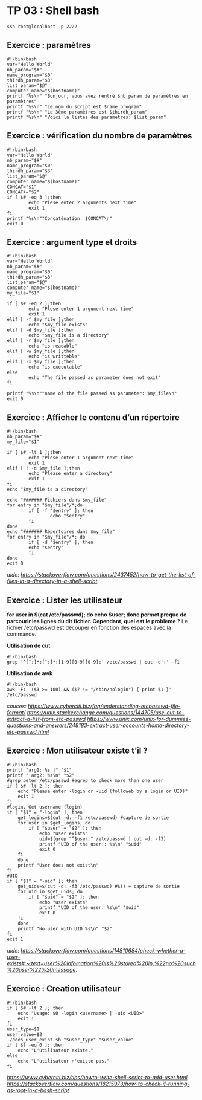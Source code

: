# TP 03 : Shell bash
```
ssh root@localhost -p 2222
```
## Exercice : paramètres
```
#!/bin/bash
var="Hello World"
nb_param="$#"
name_program="$0"
thirdh_param="$3"
list_param="$@"
computer_name="$(hostname)"
printf "%s\n" "Bonjour, vous avez rentré $nb_param de paramètres en paramètres"
printf "%s\n" "Le nom du script est $name_program"
printf "%s\n" "Le 3ème paramètres est $thirdh_param"
printf "%s\n" "Voici la listes des paramètres: $list_param"
```
## Exercice : vérification du nombre de paramètres
```
#!/bin/bash
var="Hello World"
nb_param="$#"
name_program="$0"
thirdh_param="$3"
list_param="$@"
computer_name="$(hostname)"
CONCAT="$1"
CONCAT+="$2"
if [ $# -eq 3 ];then
        echo "Plese enter 2 arguments next time"
        exit 1
fi
printf "%s\n""Concaténation: $CONCAT\n"
exit 0
```
## Exercice : argument type et droits
```
#!/bin/bash
var="Hello World"
nb_param="$#"
name_program="$0"
thirdh_param="$3"
list_param="$@"
computer_name="$(hostname)"
my_file="$1"

if [ $# -eq 2 ];then
        echo "Plese enter 1 argument next time"
        exit 1
elif [ -f $my_file ];then
        echo "$my_file exists"
elif [ -d $my_file ];then
        echo "$my_file is a directory"
elif [ -r $my_file ];then
        echo "is readable"
elif [ -w $my_file ];then
        echo "is writteble"
elif [ -x $my_file ];then
        echo "is executable"
else
        echo "The file passed as parameter does not exit"
fi

printf "%s\n""name of the file passed as parameter: $my_file\n"
exit 0
```
## Exercice : Afficher le contenu d’un répertoire
```
#!/bin/bash
nb_param="$#"
my_file="$1"

if [ $# -lt 1 ];then
        echo "Plese enter 1 argument next time"
        exit 1
elif [ ! -d $my_file ];then
        echo "Please enter a directory"
        exit 1
fi
echo "$my_file is a directory"

echo "####### Fichiers dans $my_file"
for entry in "$my_file"/*;do
        if [ -f "$entry" ]; then
                echo "$entry"
        fi
done
echo "####### Répertoires dans $my_file"
for entry in "$my_file"/*; do
        if [ -d "$entry" ]; then
        echo "$entry"
        fi
done
exit 0
```
*aide: https://stackoverflow.com/questions/2437452/how-to-get-the-list-of-files-in-a-directory-in-a-shell-script*

## Exercice : Lister les utilisateur
**for user in $(cat /etc/passwd); do echo $user; done permet preque de
parcourir les lignes du dit fichier. Cependant, quel est le problème ?**
Le fichier /etc/passwd est découper en fonction des espaces avec la commande. 

**Utilisation de cut**
```
#!/bin/bash
grep '^[^:]*:[^:]*:[1-9][0-9][0-9]:' /etc/passwd | cut -d':' -f1
```
**Utilisation de awk**
```
#!/bin/bash
awk -F: '($3 >= 100) && ($7 != "/sbin/nologin") { print $1 }' /etc/passwd
```
*souces: https://www.cyberciti.biz/faq/understanding-etcpasswd-file-format/
https://unix.stackexchange.com/questions/144705/use-cut-to-extract-a-list-from-etc-passwd
https://www.unix.com/unix-for-dummies-questions-and-answers/248183-extract-user-accounts-home-directory-etc-passwd.html*

## Exercice : Mon utilisateur existe t’il ?
```
#!/bin/bash
printf "arg1: %s |" "$1"
printf " arg2: %s\n" "$2"
#grep peter /etc/passwd #egrep to check more than one user
if [ $# -lt 2 ]; then
    echo "Please enter -login or -uid (followeb by a login or UID)"
    exit 1
fi
#login. Get username (login) 
if [ "$1" = "-login" ]; then
    get_logins=$(cut -d: -f1 /etc/passwd) #capture de sortie
    for user in $get_logins; do
        if [ "$user" = "$2" ]; then
            echo "user exists"
            uid=$(grep "^$user:" /etc/passwd | cut -d: -f3)
            printf "UID of the user:: %s\n" "$uid"
            exit 0
	fi
    done
    printf "User does not exist\n"
fi
#UID
if [ "$1" = "-uid" ]; then
    get_uids=$(cut -d: -f3 /etc/passwd) #$() = capture de sortie
    for uid in $get_uids; do
        if [ "$uid" = "$2" ]; then
            echo "user exists"
            printf "UID of the user: %s\n" "$uid"
            exit 0
	fi
    done
    printf "No user with UID %s\n" "$2"
fi
exit 1
```
*aide: https://stackoverflow.com/questions/14810684/check-whether-a-user-exists#:~:text=user%20infomation%20is%20stored%20in,%22no%20such%20user%22%20message.*

## Exercice : Creation utilisateur
```
#!/bin/bash
if [ $# -lt 2 ]; then
    echo "Usage: $0 -login <username> | -uid <UID>"
    exit 1
fi
user_type=$1
user_value=$2
./does_user_exist.sh "$user_type" "$user_value"
if [ $? -eq 0 ]; then
    echo "L'utilisateur existe."
else
    echo "L'utilisateur n'existe pas."
fi
```
*https://www.cyberciti.biz/tips/howto-write-shell-script-to-add-user.html
https://stackoverflow.com/questions/18215973/how-to-check-if-running-as-root-in-a-bash-script*
